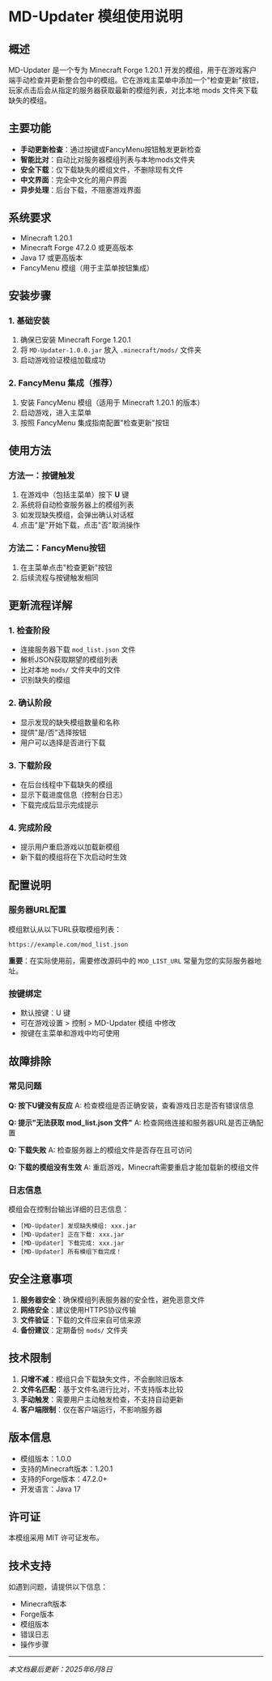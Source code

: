 # MD-Updater 模组使用说明

## 概述

MD-Updater 是一个专为 Minecraft Forge 1.20.1 开发的模组，用于在游戏客户端手动检查并更新整合包中的模组。它在游戏主菜单中添加一个"检查更新"按钮，玩家点击后会从指定的服务器获取最新的模组列表，对比本地 mods 文件夹下载缺失的模组。

## 主要功能

- **手动更新检查**：通过按键或FancyMenu按钮触发更新检查
- **智能比对**：自动比对服务器模组列表与本地mods文件夹
- **安全下载**：仅下载缺失的模组文件，不删除现有文件
- **中文界面**：完全中文化的用户界面
- **异步处理**：后台下载，不阻塞游戏界面

## 系统要求

- Minecraft 1.20.1
- Minecraft Forge 47.2.0 或更高版本
- Java 17 或更高版本
- FancyMenu 模组（用于主菜单按钮集成）

## 安装步骤

### 1. 基础安装

1. 确保已安装 Minecraft Forge 1.20.1
2. 将 `MD-Updater-1.0.0.jar` 放入 `.minecraft/mods/` 文件夹
3. 启动游戏验证模组加载成功

### 2. FancyMenu 集成（推荐）

1. 安装 FancyMenu 模组（适用于 Minecraft 1.20.1 的版本）
2. 启动游戏，进入主菜单
3. 按照 FancyMenu 集成指南配置"检查更新"按钮

## 使用方法

### 方法一：按键触发

1. 在游戏中（包括主菜单）按下 **U** 键
2. 系统将自动检查服务器上的模组列表
3. 如发现缺失模组，会弹出确认对话框
4. 点击"是"开始下载，点击"否"取消操作

### 方法二：FancyMenu按钮

1. 在主菜单点击"检查更新"按钮
2. 后续流程与按键触发相同

## 更新流程详解

### 1. 检查阶段

- 连接服务器下载 `mod_list.json` 文件
- 解析JSON获取期望的模组列表
- 比对本地 `mods/` 文件夹中的文件
- 识别缺失的模组

### 2. 确认阶段

- 显示发现的缺失模组数量和名称
- 提供"是/否"选择按钮
- 用户可以选择是否进行下载

### 3. 下载阶段

- 在后台线程中下载缺失的模组
- 显示下载进度信息（控制台日志）
- 下载完成后显示完成提示

### 4. 完成阶段

- 提示用户重启游戏以加载新模组
- 新下载的模组将在下次启动时生效

## 配置说明

### 服务器URL配置

模组默认从以下URL获取模组列表：
```
https://example.com/mod_list.json
```

**重要**：在实际使用前，需要修改源码中的 `MOD_LIST_URL` 常量为您的实际服务器地址。

### 按键绑定

- 默认按键：U 键
- 可在游戏设置 > 控制 > MD-Updater 模组 中修改
- 按键在主菜单和游戏中均可使用

## 故障排除

### 常见问题

**Q: 按下U键没有反应**
A: 检查模组是否正确安装，查看游戏日志是否有错误信息

**Q: 提示"无法获取 mod_list.json 文件"**
A: 检查网络连接和服务器URL是否正确配置

**Q: 下载失败**
A: 检查服务器上的模组文件是否存在且可访问

**Q: 下载的模组没有生效**
A: 重启游戏，Minecraft需要重启才能加载新的模组文件

### 日志信息

模组会在控制台输出详细的日志信息：
- `[MD-Updater] 发现缺失模组: xxx.jar`
- `[MD-Updater] 正在下载: xxx.jar`
- `[MD-Updater] 下载完成: xxx.jar`
- `[MD-Updater] 所有模组下载完成！`

## 安全注意事项

1. **服务器安全**：确保模组列表服务器的安全性，避免恶意文件
2. **网络安全**：建议使用HTTPS协议传输
3. **文件验证**：下载的文件应来自可信来源
4. **备份建议**：定期备份 `mods/` 文件夹

## 技术限制

1. **只增不减**：模组只会下载缺失文件，不会删除旧版本
2. **文件名匹配**：基于文件名进行比对，不支持版本比较
3. **手动触发**：需要用户主动触发检查，不支持自动更新
4. **客户端限制**：仅在客户端运行，不影响服务器

## 版本信息

- 模组版本：1.0.0
- 支持的Minecraft版本：1.20.1
- 支持的Forge版本：47.2.0+
- 开发语言：Java 17

## 许可证

本模组采用 MIT 许可证发布。

## 技术支持

如遇到问题，请提供以下信息：
- Minecraft版本
- Forge版本
- 模组版本
- 错误日志
- 操作步骤

---

*本文档最后更新：2025年6月8日*

